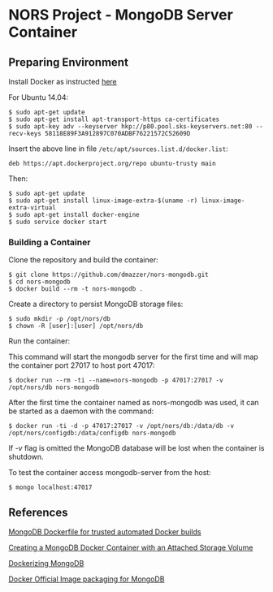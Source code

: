 # NORS Project - MongoDB Server Container #

## Preparing Environment ##

Install Docker as instructed [here](https://docs.docker.com/engine/installation/linux/ubuntulinux/)

For Ubuntu 14.04:

```
$ sudo apt-get update
$ sudo apt-get install apt-transport-https ca-certificates
$ sudo apt-key adv --keyserver hkp://p80.pool.sks-keyservers.net:80 --recv-keys 58118E89F3A912897C070ADBF76221572C52609D
```

Insert the above line in file `/etc/apt/sources.list.d/docker.list`:

```
deb https://apt.dockerproject.org/repo ubuntu-trusty main
```

Then:

```
$ sudo apt-get update
$ sudo apt-get install linux-image-extra-$(uname -r) linux-image-extra-virtual
$ sudo apt-get install docker-engine
$ sudo service docker start
```

### Building a Container ###

Clone the repository and build the container:

```
$ git clone https://github.com/dmazzer/nors-mongodb.git
$ cd nors-mongodb
$ docker build --rm -t nors-mongodb .
```

Create a directory to persist MongoDB storage files:

```
$ sudo mkdir -p /opt/nors/db
$ chown -R [user]:[user] /opt/nors/db
```

Run the container:

This command will start the mongodb server for the first time and will map the container port 27017 to host port 47017:

```
$ docker run --rm -ti --name=nors-mongodb -p 47017:27017 -v /opt/nors/db nors-mongodb
```

After the first time the container named as nors-mongodb was used, it can be started as a daemon with the command:

```
$ docker run -ti -d -p 47017:27017 -v /opt/nors/db:/data/db -v /opt/nors/configdb:/data/configdb nors-mongodb
```

If _-v_ flag is omitted the MongoDB database will be lost when the container is shutdown.

To test the container access mongodb-server from the host:

```
$ mongo localhost:47017
```

## References ##

[MongoDB Dockerfile for trusted automated Docker builds](https://github.com/dockerfile/mongodb)

[Creating a MongoDB Docker Container with an Attached Storage Volume](https://devops.profitbricks.com/tutorials/creating-a-mongodb-docker-container-with-an-attached-storage-volume/)

[Dockerizing MongoDB](https://docs.docker.com/engine/examples/mongodb/)

[Docker Official Image packaging for MongoDB](https://github.com/docker-library/mongo)

